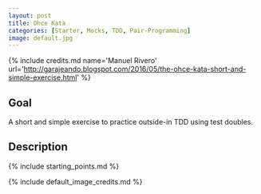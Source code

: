 ```yaml
---
layout: post
title: Ohce Kata
categories: [Starter, Mocks, TDD, Pair-Programming]
image: default.jpg
---
```


{% include credits.md name='Manuel Rivero' url='http://garajeando.blogspot.com/2016/05/the-ohce-kata-short-and-simple-exercise.html' %}

## Goal

A short and simple exercise to practice outside-in TDD using test doubles.

## Description

<script src="https://gist.github.com/trikitrok/34ea4433bb88659ec4c557839c83aa26.js"></script>

{% include starting_points.md %}

{% include default_image_credits.md %}
